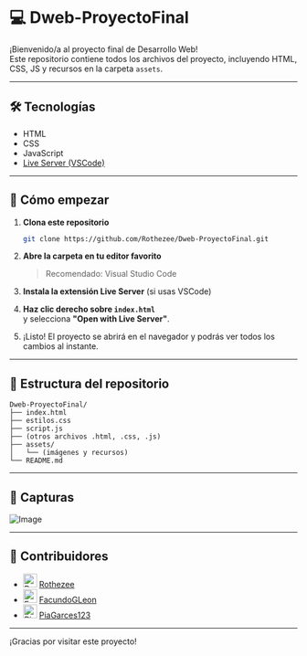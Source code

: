 # 💻 Dweb-ProyectoFinal

¡Bienvenido/a al proyecto final de Desarrollo Web!  
Este repositorio contiene todos los archivos del proyecto, incluyendo HTML, CSS, JS y recursos en la carpeta `assets`.

---

## 🛠️ Tecnologías

- HTML  
- CSS  
- JavaScript  
- [Live Server (VSCode)](https://marketplace.visualstudio.com/items?itemName=ritwickdey.LiveServer)

---

## 🚀 Cómo empezar

1. **Clona este repositorio**
   ```bash
   git clone https://github.com/Rothezee/Dweb-ProyectoFinal.git
   ```

2. **Abre la carpeta en tu editor favorito**  
   > Recomendado: Visual Studio Code

3. **Instala la extensión Live Server** (si usas VSCode)

4. **Haz clic derecho sobre `index.html`**  
   y selecciona **"Open with Live Server"**.

5. ¡Listo! El proyecto se abrirá en el navegador y podrás ver todos los cambios al instante.

---

## 📁 Estructura del repositorio

```
Dweb-ProyectoFinal/
├── index.html
├── estilos.css
├── script.js
├── (otros archivos .html, .css, .js)
├── assets/
│   └── (imágenes y recursos)
└── README.md
```

---

## 📸 Capturas

![Image](https://github.com/user-attachments/assets/ee806886-1dbe-40dc-879a-ada6a41d820d)

---

## 👥 Contribuidores

- <img src="https://avatars.githubusercontent.com/u/176447136?v=4" width="24" alt="Rothezee"/> [Rothezee](https://github.com/Rothezee)
- <img src="https://avatars.githubusercontent.com/u/190776380?v=4" width="24" alt="FacundoGLeon"/> [FacundoGLeon](https://github.com/FacundoGLeon)
- <img src="https://avatars.githubusercontent.com/u/188462919?v=4" width="24" alt="PiaGarces123"/> [PiaGarces123](https://github.com/PiaGarces123)

---

¡Gracias por visitar este proyecto!
